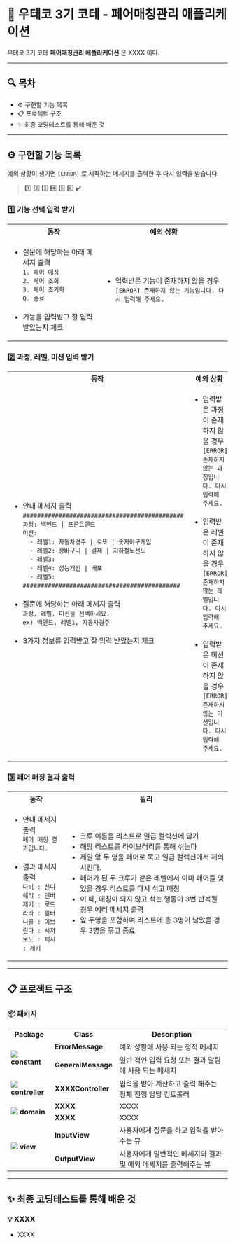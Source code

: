 # 🤝 우테코 3기 코테 - 페어매칭관리 애플리케이션

우테코 3기 코테 **페어매칭관리 애플리케이션** 은 XXXX 이다.

---

## 🔍 목차

- ⚙️ 구현할 기능 목록
- 📋 프로젝트 구조
- ✨ 최종 코딩테스트를 통해 배운 것

---

## ⚙️ 구현할 기능 목록

예외 상황이 생기면 `[ERROR]` 로 시작하는 메세지를 출력한 후 다시 입력을 받습니다.

> 1️⃣ 2️⃣ 3️⃣ 4️⃣ 5️⃣ 6️⃣ ✔️

### 1️⃣ 기능 선택 입력 받기

<table>
<tr>
    <th>동작</th>
    <th>예외 상황</th>
</tr>
<tr>
<td><ul>
    <li>
        질문에 해당하는 아래 메세지 출력<br>
        <code>1. 페어 매칭</code><br>
        <code>2. 페어 조회</code><br>
        <code>3. 페어 초기화</code><br>
        <code>Q. 종료</code>
    </li><br>
    <li>기능을 입력받고 잘 입력 받았는지 체크</li>
</ul></td>
<td><ul>
    <li>
        입력받은 기능이 존재하지 않을 경우<br>
        <code>[ERROR] 존재하지 않는 기능입니다. 다시 입력해 주세요.</code>
    </li>
</ul></td>
</tr>
</table>

### 2️⃣ 과정, 레벨, 미션 입력 받기

<table>
<tr>
    <th>동작</th>
    <th>예외 상황</th>
</tr>
<tr>
<td><ul>
    <li>
        안내 메세지 출력<br>
        <code>#############################################</code><br>
        <code>과정: 백엔드 | 프론트엔드</code><br>
        <code>미션:</code><br>
        <code>  - 레벨1: 자동차경주 | 로또 | 숫자야구게임</code><br>
        <code>  - 레벨2: 장바구니 | 결제 | 지하철노선도</code><br>
        <code>  - 레벨3: </code><br>
        <code>  - 레벨4: 성능개선 | 배포</code><br>
        <code>  - 레벨5: </code><br>
        <code>############################################</code>
    </li><br>
    <li>
        질문에 해당하는 아래 메세지 출력<br>
        <code>과정, 레벨, 미션을 선택하세요.</code><br>
        <code>ex) 백엔드, 레벨1, 자동차경주</code><br>
    </li><br>
    <li>3가지 정보를 입력받고 잘 입력 받았는지 체크</li>
</ul></td>
<td><ul>
    <li>
        입력받은 과정이 존재하지 않을 경우<br>
        <code>[ERROR] 존재하지 않는 과정입니다. 다시 입력해 주세요.</code>
    </li><br>
    <li>
        입력받은 레벨이 존재하지 않을 경우<br>
        <code>[ERROR] 존재하지 않는 레벨입니다. 다시 입력해 주세요.</code>
    </li><br>
    <li>
        입력받은 미션이 존재하지 않을 경우<br>
        <code>[ERROR] 존재하지 않는 미션입니다. 다시 입력해 주세요.</code>
    </li>
</ul></td>
</tr>
</table>

### 3️⃣ 페어 매칭 결과 출력

<table>
<tr>
    <th>동작</th>
    <th>원리</th>
</tr>
<tr>
<td><ul>
    <li>
        안내 메세지 출력<br>
        <code>페어 매칭 결과입니다.</code>
    </li><br>
    <li>
        결과 메세지 출력<br>
        <code>다비 : 신디</code><br>
        <code>쉐리 : 덴버</code><br>
        <code>제키 : 로드</code><br>
        <code>라라 : 윌터</code><br>
        <code>니콜 : 이브</code><br>
        <code>린다 : 시저</code><br>
        <code>보노 : 제시 : 제키</code>
    </li>
</ul></td>
<td><ul>
    <li>크루 이름을 리스트로 일급 컬렉션에 담기</li>
    <li>해당 리스트를 라이브러리를 통해 섞는다</li>
    <li>제일 앞 두 명을 페어로 묶고 일급 컬렉션에서 제외 시킨다.</li>
    <li>페어가 된 두 크루가 같은 레벨에서 이미 페어를 맺었을 경우 리스트를 다시 섞고 매칭</li>
    <li>이 때, 매칭이 되지 않고 섞는 행동이 3번 반복될 경우 에러 메세지 출력</li>
    <li>앞 두명을 포함하여 리스트에 총 3명이 남았을 경우 3명을 묶고 종료</li>
</ul></td>
</tr>
</table>

---

## 📋 프로젝트 구조

### 📦 패키지

<table>
    <tr>
        <th>Package</th>
        <th>Class</th>
        <th>Description</th>
    </tr>
    <tr>
        <td rowspan="2">
            <img src="https://raw.githubusercontent.com/mallowigi/iconGenerator/master/assets/icons/folders/constants.svg?sanitize=true"/>
            <b> constant</b>
        </td>
        <td><b>ErrorMessage</b></td>
        <td>예외 상황에 사용 되는 정적 메세지</td>
    </tr>
    <tr>
        <td><b>GeneralMessage</b></td>
        <td>일반 적인 입력 요청 또는 결과 알림에 사용 되는 메세지</td>
    </tr>
    <tr>
        <td>
            <img src="https://raw.githubusercontent.com/mallowigi/iconGenerator/master/assets/icons/folders/controllers.svg?sanitize=true"/>
            <b> controller</b>
        </td>
        <td><b>XXXXController</b></td>
        <td>입력을 받아 계산하고 출력 해주는 전체 진행 담당 컨트롤러</td>
    </tr>
    <tr>
        <td rowspan="2">
            <img src="https://raw.githubusercontent.com/mallowigi/iconGenerator/master/assets/icons/folders/home.svg?sanitize=true"/>
            <b> domain</b>
        </td>
        <td><b>XXXX</b></td>
        <td>XXXX</td>
    </tr>
    <tr>
        <td><b>XXXX</b></td>
        <td>XXXX</td>
    </tr>
    <tr>
        <td rowspan="2">
            <img src="https://raw.githubusercontent.com/mallowigi/iconGenerator/master/assets/icons/folders/views.svg?sanitize=true"/>
            <b> view</b>
        </td>
        <td><b>InputView</b></td>
        <td>사용자에게 질문을 하고 입력을 받아주는 뷰</td>
    </tr>
    <tr>
        <td><b>OutputView</b></td>
        <td>사용자에게 일반적인 메세지와 결과 및 에외 메세지를 출력해주는 뷰</td>
    </tr>
</table>

---

## ✨ 최종 코딩테스트를 통해 배운 것

### 💡 XXXX

- XXXX
